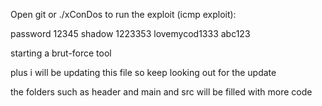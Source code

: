 Open git or ./xConDos to run the exploit (icmp exploit):

password
12345
shadow
1223353
lovemycod1333
abc123

starting a brut-force tool

plus i will be updating this file so keep looking out for the update

the folders such as header and main and src will be filled with more code
